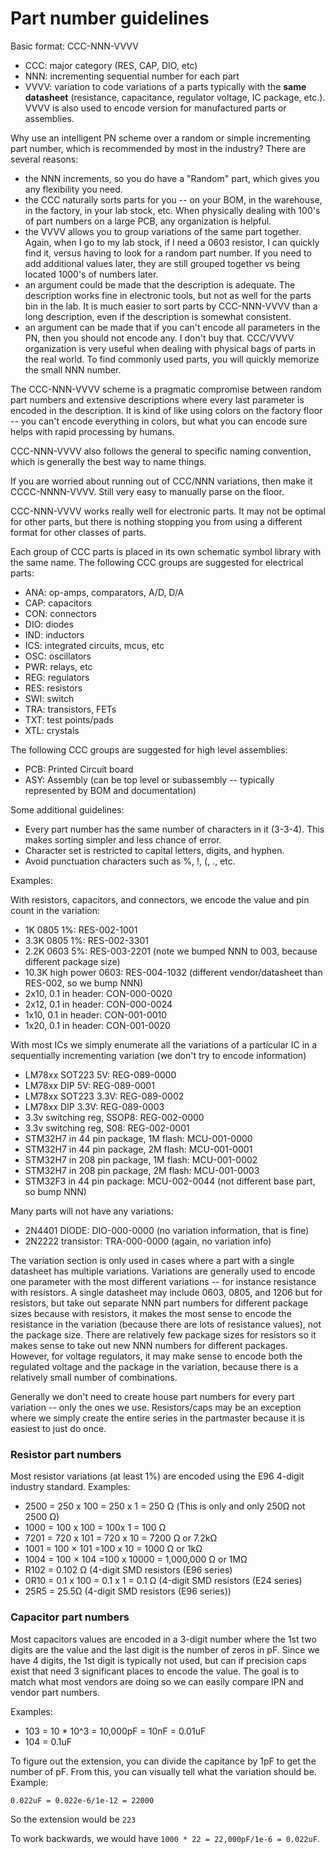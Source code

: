 # Part number guidelines

Basic format: CCC-NNN-VVVV

- CCC: major category (RES, CAP, DIO, etc)
- NNN: incrementing sequential number for each part
- VVVV: variation to code variations of a parts typically with the **same
  datasheet** (resistance, capacitance, regulator voltage, IC package, etc.).
  VVVV is also used to encode version for manufactured parts or assemblies.

Why use an intelligent PN scheme over a random or simple incrementing part
number, which is recommended by most in the industry? There are several reasons:

- the NNN increments, so you do have a "Random" part, which gives you any
  flexibility you need.
- the CCC naturally sorts parts for you -- on your BOM, in the warehouse, in the
  factory, in your lab stock, etc. When physically dealing with 100's of part
  numbers on a large PCB, any organization is helpful.
- the VVVV allows you to group variations of the same part together. Again, when
  I go to my lab stock, if I need a 0603 resistor, I can quickly find it, versus
  having to look for a random part number. If you need to add additional values
  later, they are still grouped together vs being located 1000's of numbers
  later.
- an argument could be made that the description is adequate. The description
  works fine in electronic tools, but not as well for the parts bin in the lab.
  It is much easier to sort parts by CCC-NNN-VVVV than a long description, even
  if the description is somewhat consistent.
- an argument can be made that if you can't encode all parameters in the PN,
  then you should not encode any. I don't buy that. CCC/VVVV organization is
  very useful when dealing with physical bags of parts in the real world. To
  find commonly used parts, you will quickly memorize the small NNN number.

The CCC-NNN-VVVV scheme is a pragmatic compromise between random part numbers
and extensive descriptions where every last parameter is encoded in the
description. It is kind of like using colors on the factory floor -- you can't
encode everything in colors, but what you can encode sure helps with rapid
processing by humans.

CCC-NNN-VVVV also follows the general to specific naming convention, which is
generally the best way to name things.

If you are worried about running out of CCC/NNN variations, then make it
CCCC-NNNN-VVVV. Still very easy to manually parse on the floor.

CCC-NNN-VVVV works really well for electronic parts. It may not be optimal for
other parts, but there is nothing stopping you from using a different format for
other classes of parts.

Each group of CCC parts is placed in its own schematic symbol library with the
same name. The following CCC groups are suggested for electrical parts:

- ANA: op-amps, comparators, A/D, D/A
- CAP: capacitors
- CON: connectors
- DIO: diodes
- IND: inductors
- ICS: integrated circuits, mcus, etc
- OSC: oscillators
- PWR: relays, etc
- REG: regulators
- RES: resistors
- SWI: switch
- TRA: transistors, FETs
- TXT: test points/pads
- XTL: crystals

The following CCC groups are suggested for high level assemblies:

- PCB: Printed Circuit board
- ASY: Assembly (can be top level or subassembly -- typically represented by BOM
  and documentation)

Some additional guidelines:

- Every part number has the same number of characters in it (3-3-4). This makes
  sorting simpler and less chance of error.
- Character set is restricted to capital letters, digits, and hyphen.
- Avoid punctuation characters such as %, !, (, ., etc.

Examples:

With resistors, capacitors, and connectors, we encode the value and pin count in
the variation:

- 1K 0805 1%: RES-002-1001
- 3.3K 0805 1%: RES-002-3301
- 2.2K 0603 5%: RES-003-2201 (note we bumped NNN to 003, because different
  package size)
- 10.3K high power 0603: RES-004-1032 (different vendor/datasheet than RES-002,
  so we bump NNN)
- 2x10, 0.1 in header: CON-000-0020
- 2x12, 0.1 in header: CON-000-0024
- 1x10, 0.1 in header: CON-001-0010
- 1x20, 0.1 in header: CON-001-0020

With most ICs we simply enumerate all the variations of a particular IC in a
sequentially incrementing variation (we don't try to encode information)

- LM78xx SOT223 5V: REG-089-0000
- LM78xx DIP 5V: REG-089-0001
- LM78xx SOT223 3.3V: REG-089-0002
- LM78xx DIP 3.3V: REG-089-0003
- 3.3v switching reg, SSOP8: REG-002-0000
- 3.3v switching reg, S08: REG-002-0001
- STM32H7 in 44 pin package, 1M flash: MCU-001-0000
- STM32H7 in 44 pin package, 2M flash: MCU-001-0001
- STM32H7 in 208 pin package, 1M flash: MCU-001-0002
- STM32H7 in 208 pin package, 2M flash: MCU-001-0003
- STM32F3 in 44 pin package: MCU-002-0044 (not different base part, so bump NNN)

Many parts will not have any variations:

- 2N4401 DIODE: DIO-000-0000 (no variation information, that is fine)
- 2N2222 transistor: TRA-000-0000 (again, no variation info)

The variation section is only used in cases where a part with a single datasheet
has multiple variations. Variations are generally used to encode one parameter
with the most different variations -- for instance resistance with resistors. A
single datasheet may include 0603, 0805, and 1206 but for resistors, but take
out separate NNN part numbers for different package sizes because with
resistors, it makes the most sense to encode the resistance in the variation
(because there are lots of resistance values), not the package size. There are
relatively few package sizes for resistors so it makes sense to take out new NNN
numbers for different packages. However, for voltage regulators, it may make
sense to encode both the regulated voltage and the package in the variation,
because there is a relatively small number of combinations.

Generally we don't need to create house part numbers for every part variation --
only the ones we use. Resistors/caps may be an exception where we simply create
the entire series in the partmaster because it is easiest to just do once.

### Resistor part numbers

Most resistor variations (at least 1%) are encoded using the E96 4-digit
industry standard. Examples:

- 2500 = 250 x 100 = 250 x 1 = 250 Ω (This is only and only 250Ω not 2500 Ω)
- 1000 = 100 x 100 = 100x 1 = 100 Ω
- 7201 = 720 x 101 = 720 x 10 = 7200 Ω or 7.2kΩ
- 1001 = 100 × 101 =100 x 10 = 1000 Ω or 1kΩ
- 1004 = 100 × 104 =100 x 10000 = 1,000,000 Ω or 1MΩ
- R102 = 0.102 Ω (4-digit SMD resistors (E96 series)
- 0R10 = 0.1 x 100 = 0.1 x 1 = 0.1 Ω (4-digit SMD resistors (E24 series)
- 25R5 = 25.5Ω (4-digit SMD resistors (E96 series))

### Capacitor part numbers

Most capacitors values are encoded in a 3-digit number where the 1st two digits
are the value and the last digit is the number of zeros in pF. Since we have 4
digits, the 1st digit is typically not used, but can if precision caps exist
that need 3 significant places to encode the value. The goal is to match what
most vendors are doing so we can easily compare IPN and vendor part numbers.

Examples:

- 103 = 10 \* 10^3 = 10,000pF = 10nF = 0.01uF
- 104 = 0.1uF

To figure out the extension, you can divide the capitance by 1pF to get the
number of pF. From this, you can visually tell what the variation should be.
Example:

`0.022uF = 0.022e-6/1e-12 = 22000`

So the extension would be `223`

To work backwards, we would have `1000 * 22 = 22,000pF/1e-6 = 0.022uF`.
